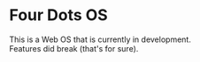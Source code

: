 # Four Dots OS
This is a Web OS that is currently in development. <br>
Features did break (that's for sure).<br>

